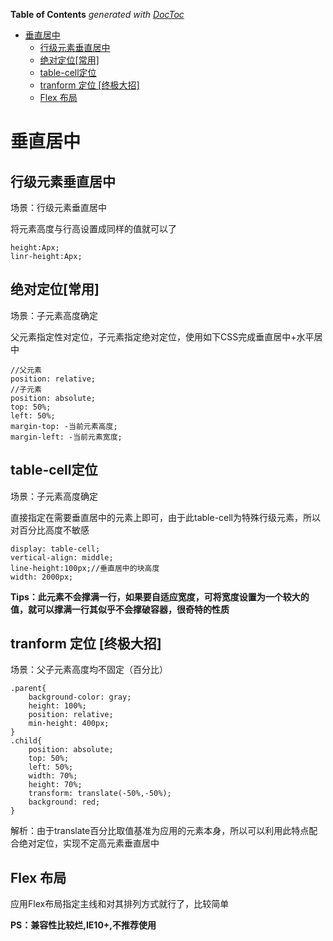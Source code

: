 <!-- START doctoc generated TOC please keep comment here to allow auto update -->
<!-- DON'T EDIT THIS SECTION, INSTEAD RE-RUN doctoc TO UPDATE -->
**Table of Contents**  *generated with [DocToc](https://github.com/thlorenz/doctoc)*

- [垂直居中](#%E5%9E%82%E7%9B%B4%E5%B1%85%E4%B8%AD)
  - [行级元素垂直居中](#%E8%A1%8C%E7%BA%A7%E5%85%83%E7%B4%A0%E5%9E%82%E7%9B%B4%E5%B1%85%E4%B8%AD)
  - [绝对定位[常用]](#%E7%BB%9D%E5%AF%B9%E5%AE%9A%E4%BD%8D%E5%B8%B8%E7%94%A8)
  - [table-cell定位](#table-cell%E5%AE%9A%E4%BD%8D)
  - [tranform 定位 [终极大招]](#tranform-%E5%AE%9A%E4%BD%8D-%E7%BB%88%E6%9E%81%E5%A4%A7%E6%8B%9B)
  - [Flex 布局](#flex-%E5%B8%83%E5%B1%80)

<!-- END doctoc generated TOC please keep comment here to allow auto update -->

# 垂直居中

## 行级元素垂直居中

场景：行级元素垂直居中

将元素高度与行高设置成同样的值就可以了

	height:Apx;
	linr-height:Apx;

## 绝对定位[常用]

场景：子元素高度确定

父元素指定性对定位，子元素指定绝对定位，使用如下CSS完成垂直居中+水平居中

	//父元素
	position: relative;
	//子元素
	position: absolute;
	top: 50%;
	left: 50%;
	margin-top: -当前元素高度;
	margin-left: -当前元素宽度;

## table-cell定位

场景：子元素高度确定

直接指定在需要垂直居中的元素上即可，由于此table-cell为特殊行级元素，所以对百分比高度不敏感

	display: table-cell;
	vertical-align: middle;
	line-height:100px;//垂直居中的块高度
	width: 2000px;

**Tips：此元素不会撑满一行，如果要自适应宽度，可将宽度设置为一个较大的值，就可以撑满一行其似乎不会撑破容器，很奇特的性质**

## tranform 定位 [终极大招]

场景：父子元素高度均不固定（百分比）

	.parent{
		background-color: gray;
		height: 100%;
		position: relative;
		min-height: 400px;
	}
	.child{
		position: absolute;
		top: 50%;
		left: 50%;
		width: 70%;
		height: 70%;
		transform: translate(-50%,-50%);
		background: red;
	}

解析：由于translate百分比取值基准为应用的元素本身，所以可以利用此特点配合绝对定位，实现不定高元素垂直居中

## Flex 布局

应用Flex布局指定主线和对其排列方式就行了，比较简单

**PS：兼容性比较烂,IE10+,不推荐使用**